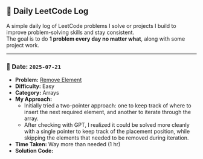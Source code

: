 ## 📘 Daily LeetCode Log

A simple daily log of LeetCode problems I solve or projects I build to improve problem-solving skills and stay consistent.  
The goal is to do **1 problem every day no matter what**, along with some project work.

---

### 📅 Date: `2025-07-21`

- **Problem:** [Remove Element](https://leetcode.com/problems/remove-element/description/)
- **Difficulty:** Easy  
- **Category:** Arrays  
- **My Approach:**  
  - Initially tried a two-pointer approach: one to keep track of where to insert the next required element, and another to iterate through the array.  
  - After checking with GPT, I realized it could be solved more cleanly with a single pointer to keep track of the placement position, while skipping the elements that needed to be removed during iteration.  
- **Time Taken:** Way more than needed (1 hr)  
- **Solution Code:**


